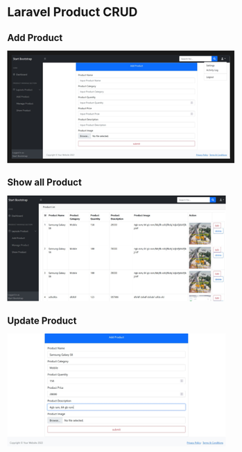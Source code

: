 # Laravel Product CRUD

## Add Product
<img border="10" src="images/addProduct.jpg" alt="screenshot" style="max-width: 100%;">

## Show all Product
<img src="images/showProduct.jpg" alt="screenshot" style="max-width: 100%;">

## Update Product
<img src="images/updateProduct.jpg" alt="screenshot" style="max-width: 100%;">
